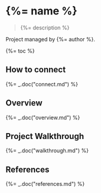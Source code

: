 # {%= name %}

> {%= description %}

Project managed by {%= author %}.

{%= toc %}

## How to connect
{%= _.doc("connect.md") %}

## Overview
{%= _.doc("overview.md") %}

## Project Walkthrough
{%= _.doc("walkthrough.md") %}

## References
{%= _.doc("references.md") %}
